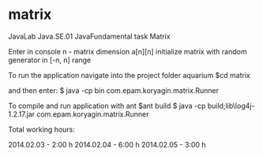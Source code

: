 matrix
======

JavaLab Java.SE.01 JavaFundamental task Matrix

Enter in console n - matrix dimension a[n][n]
initialize matrix with random generator in [-n, n] range



To run the application navigate into the project folder aquarium 
	$cd matrix
    
and then enter:
	$ java -cp bin com.epam.koryagin.matrix.Runner
	
To compile and run application with ant
	$ant build
	$ java -cp build;lib\log4j-1.2.17.jar com.epam.koryagin.matrix.Runner
	
Total working hours:

2014.02.03 - 2:00 h
2014.02.04 - 6:00 h
2014.02.05 - 3:00 h
